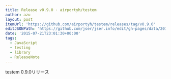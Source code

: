 ```yaml
---
title: Release v0.9.0 · airportyh/testem
author: azu
layout: post
itemUrl: 'https://github.com/airportyh/testem/releases/tag/v0.9.0'
editJSONPath: 'https://github.com/jser/jser.info/edit/gh-pages/data/2015/07/index.json'
date: '2015-07-21T23:01:30+00:00'
tags:
  - JavaScript
  - testing
  - library
  - ReleaseNote
---
```

testem 0.9.0リリース

